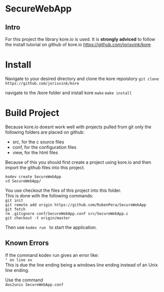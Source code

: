 # SecureWebApp

## Intro
For this project the library kore.io is used. 
It is **strongly adviced** to follow the install tutorial on github of kore.io
https://github.com/jorisvink/kore

# Install
Navigate to your desired directory and clone the kore repoistory
`git clone https://github.com/jorisvink/kore`

navigate to the /kore folder and install kore
`make`
`make install`


# Build Project
Because kore.io doesnt work well with projects pulled from git only the following folders are placed on github:
* src, for the c source files
* conf, for the configuration files
* view, for the html files

Because of this you should first create a project using kore.io and then import the github files into this project.

`kodev create SecureWebApp`<br />
`cd SecureWebApp/` <br />

You use checkout the files of this project into this folder.<br />
This is done with the following commands:<br />
`git init`<br />
`git remote add origin https://github.com/RubenPera/SecureWebApp`<br />
`git fetch`<br />
`rm .gitignore conf/SecureWebApp.conf src/SecureWebApp.c`<br />
`git checkout -t origin/master`<br />

Then use `kodev run ` to start the application.

## Known Errors

If the command kodev run gives an error like: <br />
`" on line xx`<br />
This is due the line ending being a windows line ending instead of an Unix line ending. 

Use the command <br />
`dos2unix SecureWebApp.conf`


